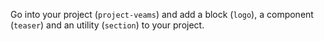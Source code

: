 Go into your project (`project-veams`) and add a block (`logo`), a component (`teaser`) and an utility (`section`) to your project.